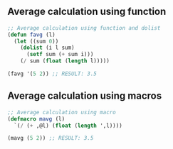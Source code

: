 ## Average calculation using function

```lisp
;; Average calculation using function and dolist
(defun favg (l)
  (let ((sum 0))
    (dolist (i l sum)
      (setf sum (+ sum i)))
    (/ sum (float (length l)))))

(favg '(5 2)) ;; RESULT: 3.5
```

## Average calculation using macros

```lisp
;; Average calculation using macro
(defmacro mavg (l)
  `(/ (+ ,@l) (float (length ',l))))

(mavg (5 2)) ;; RESULT: 3.5
```
